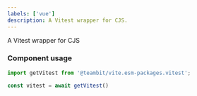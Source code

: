 ```yaml
---
labels: ['vue']
description: A Vitest wrapper for CJS.
---
```


A Vitest wrapper for CJS

### Component usage

```ts
import getVitest from '@teambit/vite.esm-packages.vitest';

const vitest = await getVitest()
```
